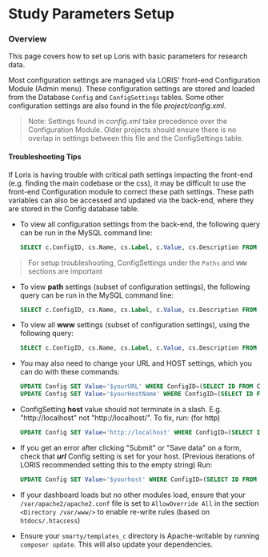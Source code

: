 
# Study Parameters Setup

### Overview
This page covers how to set up Loris with basic parameters for research data. 

Most configuration settings are managed via LORIS' front-end Configuration Module (Admin menu). These configuration settings are stored and loaded from the Database `Config` and `ConfigSettings` tables. Some other configuration settings are also found in the file _project/config.xml_.  

  > Note: Settings found in _config.xml_ take precedence over the Configuration Module.  Older projects should ensure there is no overlap in settings between this file and the ConfigSettings table.


#### Troubleshooting Tips

   If Loris is having trouble with critical path settings impacting the front-end (e.g. finding the main codebase or the css), it may be difficult to use the front-end Configuration module to correct these path settings.  These path variables can also be accessed and updated via the back-end, where they are stored in the Config database table.  

 - To view all configuration settings from the back-end, the following query can be run in the MySQL command line: 
   
   ```sql
   SELECT c.ConfigID, cs.Name, cs.Label, c.Value, cs.Description FROM Config c LEFT JOIN ConfigSettings cs ON (cs.ID=c.ConfigID);
   ```

> For setup troubleshooting, ConfigSettings under the `Paths` and `WWW` sections are important

 - To view **path** settings (subset of configuration settings), the following query can be run in the MySQL command line: 

   ```sql
   SELECT c.ConfigID, cs.Name, cs.Label, c.Value, cs.Description FROM Config c LEFT JOIN ConfigSettings cs ON (c.ConfigID = cs.ID) JOIN ConfigSettings csp ON (cs.Parent = csp.ID) WHERE csp.Name = 'paths';
   ```

 - To view all **www** settings (subset of configuration settings), using the following query: 
   
   ```sql
   SELECT c.ConfigID, cs.Name, cs.Label, c.Value, cs.Description FROM Config c LEFT JOIN ConfigSettings cs ON (c.ConfigID = cs.ID) JOIN ConfigSettings csp ON (cs.Parent = csp.ID) WHERE csp.Name = 'www';
   ```

 - You may also need to change your URL and HOST settings, which you can do with these commands:
   
   ```sql
   UPDATE Config SET Value='$yourURL' WHERE ConfigID=(SELECT ID FROM ConfigSettings WHERE Name='url');
   UPDATE Config SET Value='$yourHostName' WHERE ConfigID=(SELECT ID FROM ConfigSettings WHERE Name='host');
   ```


 - ConfigSetting **host** value should not terminate in a slash.  E.g. "http://localhost" not "http://localhost/". To fix, run: (for http) 
   ```sql
   UPDATE Config SET Value='http://localhost' WHERE ConfigID=(SELECT ID FROM ConfigSettings WHERE Name='host');
   ```

 - If you get an error after clicking "Submit" or "Save data" on a form, check that ***url*** Config setting is set for your host. (Previous iterations of LORIS recommended setting this to the empty string)  Run: 
    ```sql
    UPDATE Config SET Value='$yourhost' WHERE ConfigID=(SELECT ID FROM ConfigSettings WHERE Name='url');
    ```
 
 - If your dashboard loads but no other modules load, ensure that your `/var/apache2/apache2.conf` file is set to `AllowOverride All` in the section `<Directory /var/www/>` to enable re-write rules (based on `htdocs/.htaccess`)
 
 - Ensure your `smarty/templates_c` directory is Apache-writable by running `composer update`. This will also update your dependencies.

